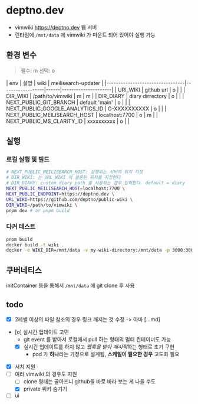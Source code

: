 # deptno.dev

- vimwiki <https://deptno.dev> 웹 서버
- 런타임에 `/mnt/data` 에 vimwiki 가 마운트 되어 있어야 실행 가능

## 환경 변수
> 필수: m
> 선택: o

| env                             | 설명             | wiki | meilisearch-updater [|](|)
|---------------------------------|------------------|------|---------------------|
| URI_WIKI                        | github url       | o    |                     |
| DIR_WIKI                        | /path/to/vimwiki | m    | m                   |
| DIR_DIARY                       | diary dirrectory | o    |                     |
| NEXT_PUBLIC_GIT_BRANCH          | default 'main'   | o    |                     |
| NEXT_PUBLIC_GOOGLE_ANALYTICS_ID | G-XXXXXXXXXX     | o    |                     |
| NEXT_PUBLIC_MEILISEARCH_HOST    | localhost:7700   | o    | m                   |
| NEXT_PUBLIC_MS_CLARITY_ID       | xxxxxxxxxx       | o    |                     |

## 실행

### 로컬 실행 및 빌드
```sh
# NEXT_PUBLIC_MEILISEARCH_HOST: 실행되는 서버의 위치 지정
# DIR_WIKI: 는 URL_WIKI 의 클론된 위치를 지정한다
# DIR_DIARY: custom diary path 를 사용하는 경우 입력한다. default = diary
NEXT_PUBLIC_MEILISEARCH_HOST=localhost:7700 \
NEXT_PUBLIC_ENDPOINT=https://deptno.dev \
URL_WIKI=https://github.com/deptno/public-wiki \
DIR_WIKI=/path/to/vimwiki \
pnpm dev # or pnpm build
```

### 다커 테스트
```sh
pnpm build
docker build -t wiki .
docker -e WIKI_DIR=/mnt/data -v my-wiki-directory:/mnt/data -p 3000:3000 wiki
```

## 쿠버네티스
initContainer 등을 통해서 `/mnt/data` 에 git clone 후 사용

## todo
- [x] 2레벨 이상의 파일 참조의 경우 링크 깨지는 것 수정 -> 아마 [...md]
- [o] 실시간 업데이트 고민
  - git event 를 받아서 로컬에서 pull 하는 형태의 멀티 컨테이너도 가능
  - [x] 실시간 업데이트를 하지 않고 *웹훅을 받아 재시작*하는 형태로 초기 구현
    - pod 가 **하나**라는 가정으로 설계됨, **스케일이 필요한 경우** 고도화 필요
- [x] 서치 지원
- [ ] 여러 vimwiki 의 경우도 지원
  - [ ] clone 형태는 골아프니 github을 바로 바라 보는 게 나을 수도
  - [x] private 위키 숨기기
- [ ] ui

